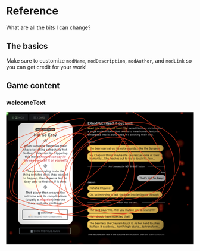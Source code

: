# Reference

What are all the bits I can change?

## The basics
Make sure to customize `modName`, `modDescription`, `modAuthor`, and `modLink` so you can get credit for your work!

## Game content

### welcomeText
![Some Alt Text](../images/welcomeText.png)